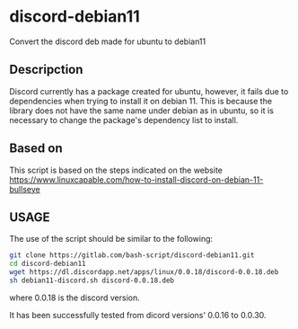 # discord-debian11

Convert the discord deb made for ubuntu to debian11

## Descripction

Discord currently has a package created for ubuntu, however,
it fails due to dependencies when trying to install it on debian 11. This is
because the library does not have the same name under debian as in ubuntu,
so it is necessary to change the package's
dependency list to install.

## Based on

This script is based on the steps indicated on the website
https://www.linuxcapable.com/how-to-install-discord-on-debian-11-bullseye

## USAGE

The use of the script should be similar to the following:

```bash
git clone https://gitlab.com/bash-script/discord-debian11.git
cd discord-debian11
wget https://dl.discordapp.net/apps/linux/0.0.18/discord-0.0.18.deb
sh debian11-discord.sh discord-0.0.18.deb
```
where 0.0.18 is the discord version.

It has been successfully tested from dicord versions' 0.0.16 to 0.0.30.
